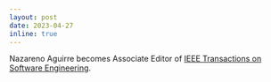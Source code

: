 ```yaml
---
layout: post
date: 2023-04-27 
inline: true
---
```


Nazareno Aguirre becomes Associate Editor of [IEEE Transactions on Software Engineering](https://ieeexplore.ieee.org/xpl/RecentIssue.jsp?punumber=32).


